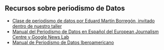 ## Recursos sobre periodismo de Datos

- [Clase de periodismo de datos por Eduard Martín Borregón, invitado dentro de nuestro taller](http://bit.ly/PeriodismoDeDatos)
- [Manual del Periodismo de Datos en Español  del European Journalism Centre y  Google News Lab](http://interactivos.lanacion.com.ar/manual-data/)
- [Manual de Periodismo de Datos Iberoamericano](http://manual.periodismodedatos.org/libro.php)
